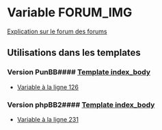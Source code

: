 # Variable FORUM_IMG
[Explication sur le forum des forums](http://forum.forumactif.com/t294113-listing-des-variables#FORUM_IMG)
## Utilisations dans les templates
### Version PunBB#### [Template index_body](punbb/index_body.md)
* [Variable à la ligne 126](../punbb/index_body.tpl#L126)
### Version phpBB2#### [Template index_body](subsilver/index_body.md)
* [Variable à la ligne 231](../subsilver/index_body.tpl#L231)